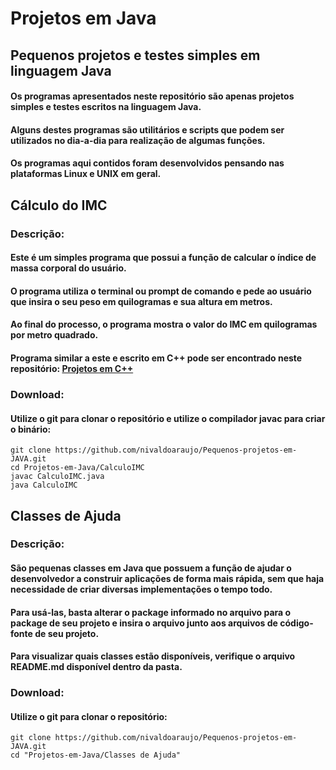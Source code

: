 # Projetos em Java
## Pequenos projetos e testes simples em linguagem Java

#### Os programas apresentados neste repositório são apenas projetos simples e testes escritos na linguagem Java.
#### Alguns destes programas são utilitários e scripts que podem ser utilizados no dia-a-dia para realização de algumas funções.
#### Os programas aqui contidos foram desenvolvidos pensando nas plataformas Linux e UNIX em geral.

## Cálculo do IMC

### Descrição:

#### Este é um simples programa que possui a função de calcular o índice de massa corporal do usuário.
#### O programa utiliza o terminal ou prompt de comando e pede ao usuário que insira o seu peso em quilogramas e sua altura em metros.
#### Ao final do processo, o programa mostra o valor do IMC em quilogramas por metro quadrado.
#### Programa similar a este e escrito em C++ pode ser encontrado neste repositório:  [Projetos em C++](https://github.com/Wolfterro/Projetos-em-Cpp)

### Download:

#### Utilize o git para clonar o repositório e utilize o compilador javac para criar o binário:

    git clone https://github.com/nivaldoaraujo/Pequenos-projetos-em-JAVA.git
    cd Projetos-em-Java/CalculoIMC
    javac CalculoIMC.java
    java CalculoIMC

## Classes de Ajuda

### Descrição:

#### São pequenas classes em Java que possuem a função de ajudar o desenvolvedor a construir aplicações de forma mais rápida, sem que haja necessidade de criar diversas implementações o tempo todo.
#### Para usá-las, basta alterar o package informado no arquivo para o package de seu projeto e insira o arquivo junto aos arquivos de código-fonte de seu projeto.
#### Para visualizar quais classes estão disponíveis, verifique o arquivo README.md disponível dentro da pasta.

### Download:

#### Utilize o git para clonar o repositório:

    git clone https://github.com/nivaldoaraujo/Pequenos-projetos-em-JAVA.git
    cd "Projetos-em-Java/Classes de Ajuda"
